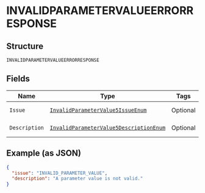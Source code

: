 
# INVALIDPARAMETERVALUEERRORRESPONSE

## Structure

`INVALIDPARAMETERVALUEERRORRESPONSE`

## Fields

| Name | Type | Tags | Description | Getter | Setter |
|  --- | --- | --- | --- | --- | --- |
| `Issue` | [`InvalidParameterValue5IssueEnum`](../../doc/models/invalid-parameter-value-5-issue-enum.md) | Optional | - | InvalidParameterValue5IssueEnum getIssue() | setIssue(InvalidParameterValue5IssueEnum issue) |
| `Description` | [`InvalidParameterValue5DescriptionEnum`](../../doc/models/invalid-parameter-value-5-description-enum.md) | Optional | - | InvalidParameterValue5DescriptionEnum getDescription() | setDescription(InvalidParameterValue5DescriptionEnum description) |

## Example (as JSON)

```json
{
  "issue": "INVALID_PARAMETER_VALUE",
  "description": "A parameter value is not valid."
}
```

